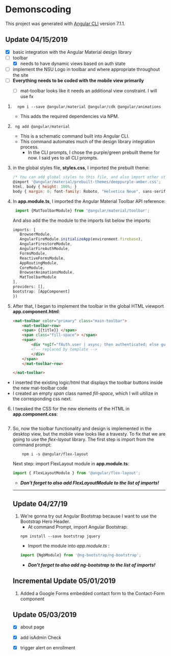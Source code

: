 # Demonscoding

This project was generated with [Angular CLI](https://github.com/angular/angular-cli) version 7.1.1.

## Update 04/15/2019

 - [x] basic integration with the Angular Material design library 
  - [ ] toolbar
    - [x] needs to have dynamic views based on auth state
 - [ ] implement the NSU Logo in toolbar and where appropriate throughout the site
 - [ ] **Everything needs to be coded with the mobile view primarily**
    - [ ] mat-toolbar looks like it needs an additional view constraint. I will use fx


1. ```
     npm i --save @angular/material @angular/cdk @angular/animations
    ```
    * This adds the required dependencies via NPM.

2. ```
    ng add @angular/material
    ```
    * This is a schematic command built into Angular CLI. 
    * This command automates much of the design library integration process.
        * In the CLI prompts, I chose the purple/green prebuilt theme for now. I said yes to all CLI prompts.

3. in the global styles file, **styles.css**, I imported the prebuilt theme:
    ```javascript
    /* You can add global styles to this file, and also import other style files */
    @import '@angular/material/prebuilt-themes/deeppurple-amber.css';
    html, body { height: 100%; }
    body { margin: 0; font-family: Roboto, "Helvetica Neue", sans-serif; }
    ```

4. In **app.module.ts**, I imported the Angular Material Toolbar API reference:
     ```javascript
      import {MatToolbarModule} from '@angular/material/toolbar';
     ```
     And also add the the module to the imports list below the imports:
     ```javascript
    imports: [
        BrowserModule,
        AngularFireModule.initializeApp(environment.firebase),
        AngularFirestoreModule,
        AngularFireAuthModule,
        FormsModule,
        ReactiveFormsModule,
        AppRoutingModule,
        CoreModule,
        BrowserAnimationsModule,
        MatToolbarModule
    ],
    providers: [],
    bootstrap: [AppComponent]
    })
     ```

5. After that, I began to implement the toolbar in the global HTML viewport **app.component.html**:
    ```HTML
    <mat-toolbar color="primary" class="main-toolbar">
        <mat-toolbar-row>
        <span> {{title}} </span>
        <span class="fill-space"> </span>
        <span>
            <div *ngIf="fAuth.user | async; then authenticated; else guest">
            <!-- replaced by template -->
            </div>
        </span>
        </mat-toolbar-row>

    </mat-toolbar>
    ```
 * I inserted the existing logic/html that displays the toolbar buttons inside the new mat-toolbar code
 * I created an empty *span* class named *fill-space*, which I will uitilize in the corresponding css next.

6. I tweaked the CSS for the new elements of the HTML in **app.component.css**:
    ```css

    ```

7. So, now the toolbar functionality and design is implemented in the desktop view, but the mobile view looks like a travesty. To fix that we are going to use the *flex-layout* library. The first step is import from the command prompt:
    ```
        npm i -s @angular/flex-layout 
    ```
    Next step: import FlexLayout module in **app.module.ts**:
    ```javascript
    import { FlexLayoutModule } from '@angular/flex-layout';
    ```
    * ***Don't forget to also add FlexLayoutModule to the list of imports!***

    --------------------------------
   ## Update 04/27/19
    1.  We're gonna try out Angular Bootstrap because I want to use the Bootstrap Hero Header.
        * At command Prompt, import Angular Bootstrap:
        ```
        npm install --save bootstrap jquery
        ```
        * Import the module into *app.module.ts* :
        ```javascript
        import {NgbModule} from '@ng-bootstrap/ng-bootstrap';
        ```
        * ***Don't forget to also add ng-bootstrap to the list of imports!***
    
    ## Incremental Update 05/01/2019
    1. Added a Google Forms embedded contact form to the Contact-Form component

    ## Update 05/03/2019
   - [x] about page
   - [x] add isAdmin Check
   - [x] trigger alert on enrollment
   

    
    
    


    
